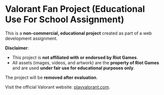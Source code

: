 # Valorant Fan Project (Educational Use For School Assignment)

This is a **non-commercial, educational project** created as part of a web development assignment.  

**Disclaimer**:  
- This project is **not affiliated with or endorsed by Riot Games**.  
- All assets (images, videos, and artwork) are the **property of Riot Games** and are used **under fair use for educational purposes only**.  

The project will be **removed after evaluation**.  

Visit the official Valorant website: [playvalorant.com](https://playvalorant.com).
